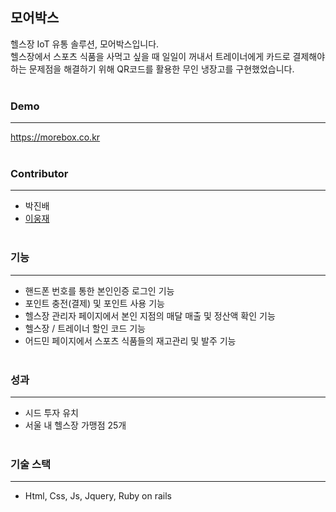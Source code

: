## 모어박스

헬스장 IoT 유통 솔루션, 모어박스입니다. <br>
헬스장에서 스포츠 식품을 사먹고 싶을 때 일일이 꺼내서 트레이너에게 카드로 결제해야 하는 문제점을 해결하기 위해 QR코드를 활용한 무인 냉장고를 구현했었습니다. <br> <br>

### Demo
------------
https://morebox.co.kr <br> <br>

### Contributor
------------
- 박진배
- [이웅재](https://github.com/winzett "이웅재") <br> <br>

### 기능
------------
- 핸드폰 번호를 통한 본인인증 로그인 기능
- 포인트 충전(결제) 및 포인트 사용 기능
- 헬스장 관리자 페이지에서 본인 지점의 매달 매출 및 정산액 확인 기능
- 헬스장 / 트레이너 할인 코드 기능
- 어드민 페이지에서 스포츠 식품들의 재고관리 및 발주 기능 <br> <br>

### 성과
------------
- 시드 투자 유치
- 서울 내 헬스장 가맹점 25개 <br> <br>

### 기술 스택
------------
- Html, Css, Js, Jquery, Ruby on rails
